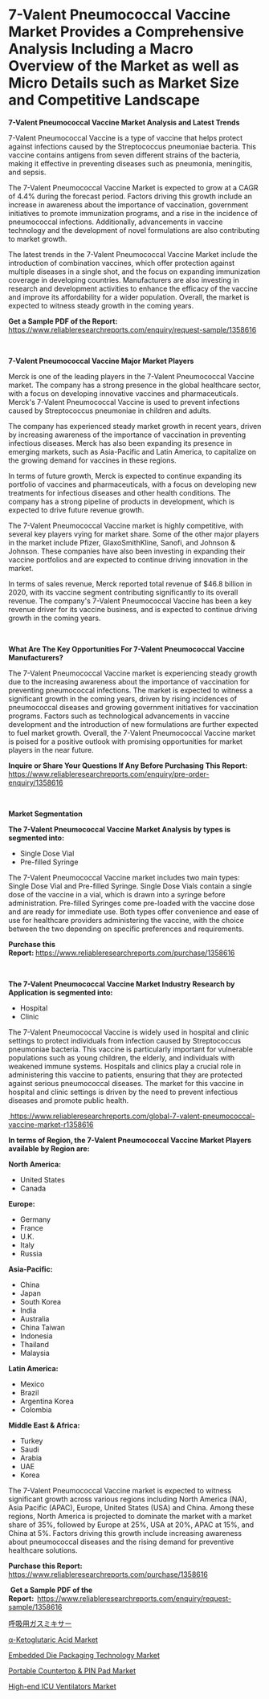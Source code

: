 <p><h1>7-Valent Pneumococcal Vaccine Market Provides a Comprehensive Analysis Including a Macro Overview of the Market as well as Micro Details such as Market Size and Competitive Landscape</h1></p><p><strong>7-Valent Pneumococcal Vaccine Market Analysis and Latest Trends</strong></p>
<p><p>7-Valent Pneumococcal Vaccine is a type of vaccine that helps protect against infections caused by the Streptococcus pneumoniae bacteria. This vaccine contains antigens from seven different strains of the bacteria, making it effective in preventing diseases such as pneumonia, meningitis, and sepsis.</p><p>The 7-Valent Pneumococcal Vaccine Market is expected to grow at a CAGR of 4.4% during the forecast period. Factors driving this growth include an increase in awareness about the importance of vaccination, government initiatives to promote immunization programs, and a rise in the incidence of pneumococcal infections. Additionally, advancements in vaccine technology and the development of novel formulations are also contributing to market growth.</p><p>The latest trends in the 7-Valent Pneumococcal Vaccine Market include the introduction of combination vaccines, which offer protection against multiple diseases in a single shot, and the focus on expanding immunization coverage in developing countries. Manufacturers are also investing in research and development activities to enhance the efficacy of the vaccine and improve its affordability for a wider population. Overall, the market is expected to witness steady growth in the coming years.</p></p>
<p><strong>Get a Sample PDF of the Report:&nbsp;</strong> <a href="https://www.reliableresearchreports.com/enquiry/request-sample/1358616">https://www.reliableresearchreports.com/enquiry/request-sample/1358616</a></p>
<p>&nbsp;</p>
<p><strong>7-Valent Pneumococcal Vaccine Major Market Players</strong></p>
<p><p>Merck is one of the leading players in the 7-Valent Pneumococcal Vaccine market. The company has a strong presence in the global healthcare sector, with a focus on developing innovative vaccines and pharmaceuticals. Merck's 7-Valent Pneumococcal Vaccine is used to prevent infections caused by Streptococcus pneumoniae in children and adults.</p><p>The company has experienced steady market growth in recent years, driven by increasing awareness of the importance of vaccination in preventing infectious diseases. Merck has also been expanding its presence in emerging markets, such as Asia-Pacific and Latin America, to capitalize on the growing demand for vaccines in these regions.</p><p>In terms of future growth, Merck is expected to continue expanding its portfolio of vaccines and pharmaceuticals, with a focus on developing new treatments for infectious diseases and other health conditions. The company has a strong pipeline of products in development, which is expected to drive future revenue growth.</p><p>The 7-Valent Pneumococcal Vaccine market is highly competitive, with several key players vying for market share. Some of the other major players in the market include Pfizer, GlaxoSmithKline, Sanofi, and Johnson & Johnson. These companies have also been investing in expanding their vaccine portfolios and are expected to continue driving innovation in the market.</p><p>In terms of sales revenue, Merck reported total revenue of $46.8 billion in 2020, with its vaccine segment contributing significantly to its overall revenue. The company's 7-Valent Pneumococcal Vaccine has been a key revenue driver for its vaccine business, and is expected to continue driving growth in the coming years.</p></p>
<p>&nbsp;</p>
<p><strong>What Are The Key Opportunities For 7-Valent Pneumococcal Vaccine Manufacturers?</strong></p>
<p><p>The 7-Valent Pneumococcal Vaccine market is experiencing steady growth due to the increasing awareness about the importance of vaccination for preventing pneumococcal infections. The market is expected to witness a significant growth in the coming years, driven by rising incidences of pneumococcal diseases and growing government initiatives for vaccination programs. Factors such as technological advancements in vaccine development and the introduction of new formulations are further expected to fuel market growth. Overall, the 7-Valent Pneumococcal Vaccine market is poised for a positive outlook with promising opportunities for market players in the near future.</p></p>
<p><strong>Inquire or Share Your Questions If Any Before Purchasing This Report:</strong> <a href="https://www.reliableresearchreports.com/enquiry/pre-order-enquiry/1358616">https://www.reliableresearchreports.com/enquiry/pre-order-enquiry/1358616</a></p>
<p>&nbsp;</p>
<p><strong>Market Segmentation</strong></p>
<p><strong>The 7-Valent Pneumococcal Vaccine Market Analysis by types is segmented into:</strong></p>
<p><ul><li>Single Dose Vial</li><li>Pre-filled Syringe</li></ul></p>
<p><p>The 7-Valent Pneumococcal Vaccine market includes two main types: Single Dose Vial and Pre-filled Syringe. Single Dose Vials contain a single dose of the vaccine in a vial, which is drawn into a syringe before administration. Pre-filled Syringes come pre-loaded with the vaccine dose and are ready for immediate use. Both types offer convenience and ease of use for healthcare providers administering the vaccine, with the choice between the two depending on specific preferences and requirements.</p></p>
<p><strong>Purchase this Report:&nbsp;</strong><a href="https://www.reliableresearchreports.com/purchase/1358616">https://www.reliableresearchreports.com/purchase/1358616</a></p>
<p>&nbsp;</p>
<p><strong>The 7-Valent Pneumococcal Vaccine Market Industry Research by Application is segmented into:</strong></p>
<p><ul><li>Hospital</li><li>Clinic</li></ul></p>
<p><p>The 7-Valent Pneumococcal Vaccine is widely used in hospital and clinic settings to protect individuals from infection caused by Streptococcus pneumoniae bacteria. This vaccine is particularly important for vulnerable populations such as young children, the elderly, and individuals with weakened immune systems. Hospitals and clinics play a crucial role in administering this vaccine to patients, ensuring that they are protected against serious pneumococcal diseases. The market for this vaccine in hospital and clinic settings is driven by the need to prevent infectious diseases and promote public health.</p></p>
<p><a href="https://www.reliableresearchreports.com/global-7-valent-pneumococcal-vaccine-market-r1358616">&nbsp;https://www.reliableresearchreports.com/global-7-valent-pneumococcal-vaccine-market-r1358616</a></p>
<p><strong>In terms of Region, the 7-Valent Pneumococcal Vaccine Market Players available by Region are:</strong></p>
<p>
    <p> <strong> North America: </strong>
        <ul>
            <li>United States</li>
            <li>Canada</li>
        </ul>
        </p> 
    <p> <strong> Europe: </strong>
        <ul>
            <li>Germany</li>
            <li>France</li>
            <li>U.K.</li>
            <li>Italy</li>
            <li>Russia</li>
        </ul>
        </p> 
    <p> <strong> Asia-Pacific: </strong>
        <ul>
            <li>China</li>
            <li>Japan</li>
            <li>South Korea</li>
            <li>India</li>
            <li>Australia</li>
            <li>China Taiwan</li>
            <li>Indonesia</li>
            <li>Thailand</li>
            <li>Malaysia</li>
        </ul>
        </p> 
    <p> <strong> Latin America: </strong>
        <ul>
            <li>Mexico</li>
            <li>Brazil</li>
            <li>Argentina Korea</li>
            <li>Colombia</li>
        </ul>
        </p> 
    <p> <strong> Middle East & Africa: </strong>
        <ul>
            <li>Turkey</li>
            <li>Saudi</li>
            <li>Arabia</li>
            <li>UAE</li>
            <li>Korea</li>
        </ul>
    </p>
    </p>
<p><p>The 7-Valent Pneumococcal Vaccine market is expected to witness significant growth across various regions including North America (NA), Asia Pacific (APAC), Europe, United States (USA) and China. Among these regions, North America is projected to dominate the market with a market share of 35%, followed by Europe at 25%, USA at 20%, APAC at 15%, and China at 5%. Factors driving this growth include increasing awareness about pneumococcal diseases and the rising demand for preventive healthcare solutions.</p></p>
<p><strong>Purchase this Report: </strong><a href="https://www.reliableresearchreports.com/purchase/1358616">https://www.reliableresearchreports.com/purchase/1358616</a></p>
<p>&nbsp;<strong>Get a Sample PDF of the Report:&nbsp;&nbsp;</strong><a href="https://www.reliableresearchreports.com/enquiry/request-sample/1358616">https://www.reliableresearchreports.com/enquiry/request-sample/1358616</a></p>
<p><strong></strong></p>
<p><p><a href="https://github.com/LeanneBruen2023/Market-Research-Report-List-1/blob/main/653816496079.md">呼吸用ガスミキサー</a></p><p><a href="https://www.linkedin.com/pulse/alpha-ketoglutaric-acid-market-insights-cagr-trends-growth-6bbac?trackingId=XFuYnrqsBUE0SLVuNMeAoA%3D%3D">α-Ketoglutaric Acid Market</a></p><p><a href="https://www.linkedin.com/pulse/analyzing-embedded-die-packaging-technology-market-global-jaxoe">Embedded Die Packaging Technology Market</a></p><p><a href="https://github.com/GroverBarry/Market-Research-Report-List-5/blob/main/portable-countertop-pin-pad-market.md">Portable Countertop & PIN Pad Market</a></p><p><a href="https://github.com/lylyparadise/Market-Research-Report-List-3/blob/main/high-end-icu-ventilators-market.md">High-end ICU Ventilators Market</a></p></p>